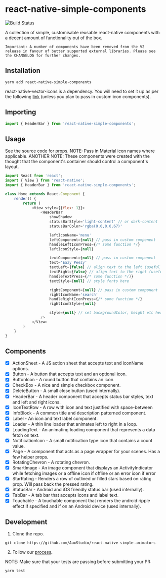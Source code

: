 # react-native-simple-components

[![Build Status](https://travis-ci.com/AuxStudio/react-native-simple-components.svg?branch=master)](https://travis-ci.com/AuxStudio/react-native-simple-components)

A collection of simple, customisable reusable react-native components with a decent amount of functionality out of the box.

`Important: A number of components have been removed from the V2 release in favour of better supported external libraries. Please see the CHANGELOG for further changes.`

## Installation

```shell
yarn add react-native-simple-components
```

react-native-vector-icons is a dependency. You will need to set it up as per the following [link](https://github.com/oblador/react-native-vector-icons#installation) (unless you plan to pass in custom icon components).

## Importing

```js
import { HeaderBar } from 'react-native-simple-components';
```

## Usage

See the source code for props.
NOTE: Pass in Material icon names where applicable.
ANOTHER NOTE: These components were created with the thought that the component's container should control a component's layout.

```js
import React from 'react';
import { View } from 'react-native';
import { HeaderBar } from 'react-native-simple-components';

class Home extends React.Component {
    render() {
        return (
            <View style={{flex: 1}}>
                <HeaderBar
                    showShadow
                    statusBarStyle='light-content' // or dark-content
                    statusBarColor='rgba(0,0,0,0.67)'

                    leftIconName='menu'
                    leftComponent={null} // pass in custom component
                    handleLeftIconPress={/* some function */}
                    leftIconStyle={null}

                    textComponent={null} // pass in custom component
                    text='Eazy Peezy'
                    textLeft={false} // align text to the left (useful if you don't want a left icon)
                    textRight={false} // align text to the right (useful if you don't want a right icon)
                    handleTextPress={/* some function */)}
                    textStyle={null} // style fonts here

                    rightComponent={null} // pass in custom component
                    rightIconName='search'
                    handleRightIconPress={/* some function */}
                    rightIconStyle={null}

                    style={null} // set backgroundColor, height etc here
                />
            </View>
        )
    }
}
```

## Components

- [x] ActionSheet - A JS action sheet that accepts text and iconName options.
- [x] Button - A button that accepts text and an optional icon.
- [x] ButtonIcon - A round button that contains an icon.
- [x] CheckBox - A nice and simple checkbox component.
- [x] DeleteButton - A small close button (used internally).
- [x] HeaderBar - A header component that accepts status bar styles, text and left and right icons.
- [x] IconTextRow - A row with icon and text justified with space-between
- [x] InfoBlock - A common title and description patterned component.
- [x] Label - An icon and text label component.
- [x] Loader - A thin line loader that animates left to right in a loop.
- [x] LoadingText - An animating loading component that represents a data fetch on text.
- [x] NotificationIcon - A small notification type icon that contains a count value.
- [x] Page - A component that acts as a page wrapper for your scenes. Has a few helper props.
- [x] RotatingChevron - A rotating chevron.
- [x] SmartImage - An image component that displays an ActivityIndicator while fetching images or a offline icon if offline or an error icon if error
- [x] StarRating - Renders a row of outlined or filled stars based on rating prop. Will pass back the pressed rating.
- [x] StatusBar - Android and iOS friendly status bar (used internally).
- [x] TabBar - A tab bar that accepts icons and label text.
- [x] Touchable - A touchable component that renders the android ripple effect if specified and if on an Android device (used internally).

## Development

1.  Clone the repo.

```shell
git clone https://github.com/AuxStudio/react-native-simple-animators
```

2.  Follow our [process](./docs/PROCESS.md).

NOTE: Make sure that your tests are passing before submitting your PR:

```shell
yarn test
```
